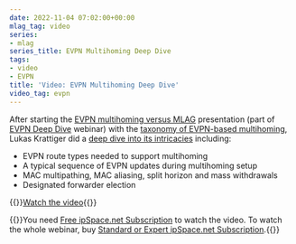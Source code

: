 ```yaml
---
date: 2022-11-04 07:02:00+00:00
mlag_tag: video
series:
- mlag
series_title: EVPN Multihoming Deep Dive
tags:
- video
- EVPN
title: 'Video: EVPN Multihoming Deep Dive'
video_tag: evpn
---
```

After starting the [EVPN multihoming versus MLAG](https://my.ipspace.net/bin/list?id=EVPN#MH) presentation (part of [EVPN Deep Dive](https://www.ipspace.net/EVPN_Technical_Deep_Dive) webinar) with the [taxonomy of EVPN-based multihoming](https://blog.ipspace.net/2022/10/video-evpn-multihoming-overview.html), Lukas Krattiger did a [deep dive into its intricacies](https://my.ipspace.net/bin/get/EVPN/M2%20-%20EVPN%20Multihoming%20Deep%20Dive.mp4?doccode=EVPN) including:

* EVPN route types needed to support multihoming
* A typical sequence of EVPN updates during multihoming setup
* MAC multipathing, MAC aliasing, split horizon and mass withdrawals
* Designated forwarder election

{{<jump>}}[Watch the video](https://my.ipspace.net/bin/get/EVPN/M2%20-%20EVPN%20Multihoming%20Deep%20Dive.mp4?doccode=EVPN){{</jump>}}

{{<note free>}}You need [Free ipSpace.net Subscription](https://www.ipspace.net/Subscription/Free) to watch the video. To watch the whole webinar, buy [Standard or Expert ipSpace.net Subscription](https://www.ipspace.net/Subscription/).{{</note>}}
